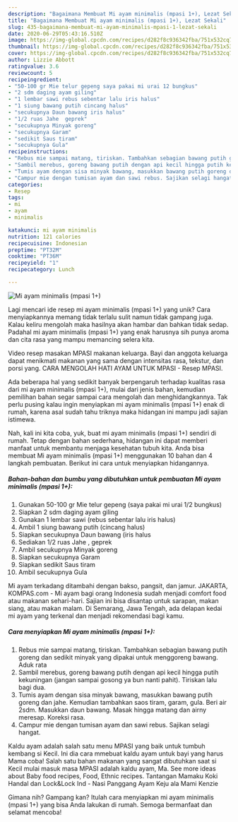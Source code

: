 ```yaml
---
description: "Bagaimana Membuat Mi ayam minimalis (mpasi 1+), Lezat Sekali"
title: "Bagaimana Membuat Mi ayam minimalis (mpasi 1+), Lezat Sekali"
slug: 435-bagaimana-membuat-mi-ayam-minimalis-mpasi-1-lezat-sekali
date: 2020-06-29T05:43:16.510Z
image: https://img-global.cpcdn.com/recipes/d282f8c936342fba/751x532cq70/mi-ayam-minimalis-mpasi-1-foto-resep-utama.jpg
thumbnail: https://img-global.cpcdn.com/recipes/d282f8c936342fba/751x532cq70/mi-ayam-minimalis-mpasi-1-foto-resep-utama.jpg
cover: https://img-global.cpcdn.com/recipes/d282f8c936342fba/751x532cq70/mi-ayam-minimalis-mpasi-1-foto-resep-utama.jpg
author: Lizzie Abbott
ratingvalue: 3.6
reviewcount: 5
recipeingredient:
- "50-100 gr Mie telur gepeng saya pakai mi urai 12 bungkus"
- "2 sdm daging ayam giling"
- "1 lembar sawi rebus sebentar lalu iris halus"
- "1 siung bawang putih cincang halus"
- "secukupnya Daun bawang iris halus"
- "1/2 ruas Jahe  geprek"
- "secukupnya Minyak goreng"
- "secukupnya Garam"
- "sedikit Saus tiram"
- "secukupnya Gula"
recipeinstructions:
- "Rebus mie sampai matang, tiriskan. Tambahkan sebagian bawang putih goreng dan sedikit minyak yang dipakai untuk menggoreng bawang. Aduk rata"
- "Sambil merebus, goreng bawang putih dengan api kecil hingga putih kekuningan (jangan sampai gosong ya bun nanti pahit). Tiriskan lalu bagi dua."
- "Tumis ayam dengan sisa minyak bawang, masukkan bawang putih goreng dan jahe. Kemudian tambahkan saos tiram, garam, gula. Beri air 2sdm. Masukkan daun bawang. Masak hingga matang dan airny meresap. Koreksi rasa."
- "Campur mie dengan tumisan ayam dan sawi rebus. Sajikan selagi hangat."
categories:
- Resep
tags:
- mi
- ayam
- minimalis

katakunci: mi ayam minimalis 
nutrition: 121 calories
recipecuisine: Indonesian
preptime: "PT32M"
cooktime: "PT36M"
recipeyield: "1"
recipecategory: Lunch

---
```



![Mi ayam minimalis (mpasi 1+)](https://img-global.cpcdn.com/recipes/d282f8c936342fba/751x532cq70/mi-ayam-minimalis-mpasi-1-foto-resep-utama.jpg)

Lagi mencari ide resep mi ayam minimalis (mpasi 1+) yang unik? Cara menyiapkannya memang tidak terlalu sulit namun tidak gampang juga. Kalau keliru mengolah maka hasilnya akan hambar dan bahkan tidak sedap. Padahal mi ayam minimalis (mpasi 1+) yang enak harusnya sih punya aroma dan cita rasa yang mampu memancing selera kita.

Video resep masakan MPASI makanan keluarga. Bayi dan anggota keluarga dapat menikmati makanan yang sama dengan intensitas rasa, tekstur, dan porsi yang. CARA MENGOLAH HATI AYAM UNTUK MPASI - Resep MPASI.

Ada beberapa hal yang sedikit banyak berpengaruh terhadap kualitas rasa dari mi ayam minimalis (mpasi 1+), mulai dari jenis bahan, kemudian pemilihan bahan segar sampai cara mengolah dan menghidangkannya. Tak perlu pusing kalau ingin menyiapkan mi ayam minimalis (mpasi 1+) enak di rumah, karena asal sudah tahu triknya maka hidangan ini mampu jadi sajian istimewa.


Nah, kali ini kita coba, yuk, buat mi ayam minimalis (mpasi 1+) sendiri di rumah. Tetap dengan bahan sederhana, hidangan ini dapat memberi manfaat untuk membantu menjaga kesehatan tubuh kita. Anda bisa membuat Mi ayam minimalis (mpasi 1+) menggunakan 10 bahan dan 4 langkah pembuatan. Berikut ini cara untuk menyiapkan hidangannya.

<!--inarticleads1-->

##### Bahan-bahan dan bumbu yang dibutuhkan untuk pembuatan Mi ayam minimalis (mpasi 1+):

1. Gunakan 50-100 gr Mie telur gepeng (saya pakai mi urai 1/2 bungkus)
1. Siapkan 2 sdm daging ayam giling
1. Gunakan 1 lembar sawi (rebus sebentar lalu iris halus)
1. Ambil 1 siung bawang putih (cincang halus)
1. Siapkan secukupnya Daun bawang (iris halus
1. Sediakan 1/2 ruas Jahe , geprek
1. Ambil secukupnya Minyak goreng
1. Siapkan secukupnya Garam
1. Siapkan sedikit Saus tiram
1. Ambil secukupnya Gula


Mi ayam terkadang ditambahi dengan bakso, pangsit, dan jamur. JAKARTA, KOMPAS.com - Mi ayam bagi orang Indonesia sudah menjadi comfort food atau makanan sehari-hari. Sajian ini bisa disantap untuk sarapan, makan siang, atau makan malam. Di Semarang, Jawa Tengah, ada delapan kedai mi ayam yang terkenal dan menjadi rekomendasi bagi kamu. 

<!--inarticleads2-->

##### Cara menyiapkan Mi ayam minimalis (mpasi 1+):

1. Rebus mie sampai matang, tiriskan. Tambahkan sebagian bawang putih goreng dan sedikit minyak yang dipakai untuk menggoreng bawang. Aduk rata
1. Sambil merebus, goreng bawang putih dengan api kecil hingga putih kekuningan (jangan sampai gosong ya bun nanti pahit). Tiriskan lalu bagi dua.
1. Tumis ayam dengan sisa minyak bawang, masukkan bawang putih goreng dan jahe. Kemudian tambahkan saos tiram, garam, gula. Beri air 2sdm. Masukkan daun bawang. Masak hingga matang dan airny meresap. Koreksi rasa.
1. Campur mie dengan tumisan ayam dan sawi rebus. Sajikan selagi hangat.


Kaldu ayam adalah salah satu menu MPASI yang baik untuk tumbuh kembang si Kecil. Ini dia cara mmebuat kaldu ayam untuk bayi yang harus Mama coba! Salah satu bahan makanan yang sangat dibutuhkan saat si Kecil mulai masuk masa MPASI adalah kaldu ayam, Ma. See more ideas about Baby food recipes, Food, Ethnic recipes. Tantangan Mamaku Koki Handal dan Lock&amp;Lock Ind - Nasi Panggang Ayam Keju ala Mami Kenzie 

Gimana nih? Gampang kan? Itulah cara menyiapkan mi ayam minimalis (mpasi 1+) yang bisa Anda lakukan di rumah. Semoga bermanfaat dan selamat mencoba!
